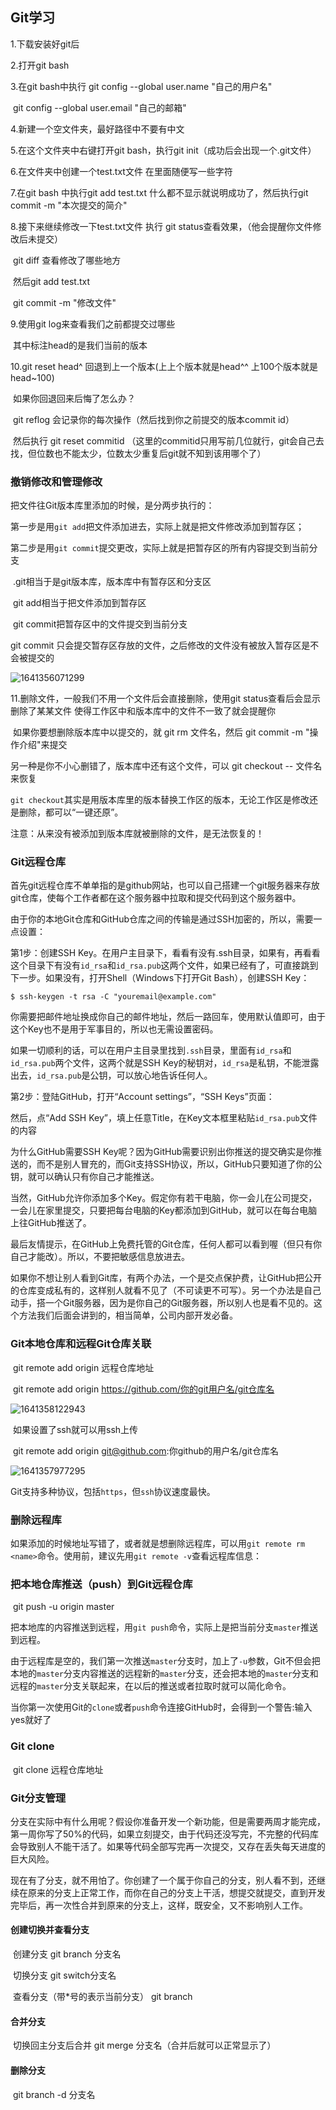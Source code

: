 ##  Git学习

1.下载安装好git后

2.打开git bash

3.在git bash中执行  git  config --global user.name "自己的用户名"

​	git  config --global user.email "自己的邮箱"

4.新建一个空文件夹，最好路径中不要有中文

5.在这个文件夹中右键打开git bash，执行git init（成功后会出现一个.git文件）

6.在文件夹中创建一个test.txt文件 在里面随便写一些字符

7.在git bash 中执行git add test.txt  什么都不显示就说明成功了，然后执行git commit -m "本次提交的简介"

8.接下来继续修改一下test.txt文件   执行  git status查看效果，（他会提醒你文件修改后未提交）

​	git diff 查看修改了哪些地方

​	然后git add test.txt  

​	git commit -m "修改文件"

9.使用git log来查看我们之前都提交过哪些

​	其中标注head的是我们当前的版本

10.git reset head^ 回退到上一个版本(上上个版本就是head^^   上100个版本就是head~100)

​	如果你回退回来后悔了怎么办？

​		git reflog 会记录你的每次操作（然后找到你之前提交的版本commit id）

​		然后执行 git reset commitid  （这里的commitid只用写前几位就行，git会自己去找，但位数也不能太少，位数太少重复后git就不知到该用哪个了）



###  撤销修改和管理修改

把文件往Git版本库里添加的时候，是分两步执行的：

第一步是用`git add`把文件添加进去，实际上就是把文件修改添加到暂存区；

第二步是用`git commit`提交更改，实际上就是把暂存区的所有内容提交到当前分支

​	.git相当于是git版本库，版本库中有暂存区和分支区

​	git add相当于把文件添加到暂存区

​	git commit把暂存区中的文件提交到当前分支

git commit 只会提交暂存区存放的文件，之后修改的文件没有被放入暂存区是不会被提交的

![1641356071299](C:\Users\ZLY\AppData\Roaming\Typora\typora-user-images\1641356071299.png)



11.删除文件，一般我们不用一个文件后会直接删除，使用git status查看后会显示删除了某某文件 使得工作区中和版本库中的文件不一致了就会提醒你

​	如果你要想删除版本库中以提交的，就  git rm 文件名，然后 git commit -m "操作介绍"来提交

另一种是你不小心删错了，版本库中还有这个文件，可以 git checkout -- 文件名 来恢复

`git checkout`其实是用版本库里的版本替换工作区的版本，无论工作区是修改还是删除，都可以“一键还原”。

 注意：从来没有被添加到版本库就被删除的文件，是无法恢复的！





###  Git远程仓库

​	首先git远程仓库不单单指的是github网站，也可以自己搭建一个git服务器来存放git仓库，使每个工作者都在这个服务器中拉取和提交代码到这个服务器中。



由于你的本地Git仓库和GitHub仓库之间的传输是通过SSH加密的，所以，需要一点设置：

第1步：创建SSH Key。在用户主目录下，看看有没有.ssh目录，如果有，再看看这个目录下有没有`id_rsa`和`id_rsa.pub`这两个文件，如果已经有了，可直接跳到下一步。如果没有，打开Shell（Windows下打开Git Bash），创建SSH Key：

```
$ ssh-keygen -t rsa -C "youremail@example.com"
```

你需要把邮件地址换成你自己的邮件地址，然后一路回车，使用默认值即可，由于这个Key也不是用于军事目的，所以也无需设置密码。

如果一切顺利的话，可以在用户主目录里找到`.ssh`目录，里面有`id_rsa`和`id_rsa.pub`两个文件，这两个就是SSH Key的秘钥对，`id_rsa`是私钥，不能泄露出去，`id_rsa.pub`是公钥，可以放心地告诉任何人。

第2步：登陆GitHub，打开“Account settings”，“SSH Keys”页面：

然后，点“Add SSH Key”，填上任意Title，在Key文本框里粘贴`id_rsa.pub`文件的内容



为什么GitHub需要SSH Key呢？因为GitHub需要识别出你推送的提交确实是你推送的，而不是别人冒充的，而Git支持SSH协议，所以，GitHub只要知道了你的公钥，就可以确认只有你自己才能推送。

当然，GitHub允许你添加多个Key。假定你有若干电脑，你一会儿在公司提交，一会儿在家里提交，只要把每台电脑的Key都添加到GitHub，就可以在每台电脑上往GitHub推送了。

最后友情提示，在GitHub上免费托管的Git仓库，任何人都可以看到喔（但只有你自己才能改）。所以，不要把敏感信息放进去。

如果你不想让别人看到Git库，有两个办法，一个是交点保护费，让GitHub把公开的仓库变成私有的，这样别人就看不见了（不可读更不可写）。另一个办法是自己动手，搭一个Git服务器，因为是你自己的Git服务器，所以别人也是看不见的。这个方法我们后面会讲到的，相当简单，公司内部开发必备。





###  Git本地仓库和远程Git仓库关联

​	git remote add origin 远程仓库地址

​	git remote add origin https://github.com/你的git用户名/git仓库名

![1641358122943](C:\Users\ZLY\AppData\Roaming\Typora\typora-user-images\1641358122943.png)

​	如果设置了ssh就可以用ssh上传 

​	git remote add origin git@github.com:你github的用户名/git仓库名

![1641357977295](C:\Users\ZLY\AppData\Roaming\Typora\typora-user-images\1641357977295.png)

Git支持多种协议，包括`https`，但`ssh`协议速度最快。

### 删除远程库

如果添加的时候地址写错了，或者就是想删除远程库，可以用`git remote rm <name>`命令。使用前，建议先用`git remote -v`查看远程库信息：





###  把本地仓库推送（push）到Git远程仓库

​	git push -u origin master

把本地库的内容推送到远程，用`git push`命令，实际上是把当前分支`master`推送到远程。

由于远程库是空的，我们第一次推送`master`分支时，加上了`-u`参数，Git不但会把本地的`master`分支内容推送的远程新的`master`分支，还会把本地的`master`分支和远程的`master`分支关联起来，在以后的推送或者拉取时就可以简化命令。



当你第一次使用Git的`clone`或者`push`命令连接GitHub时，会得到一个警告:输入yes就好了



###  Git clone

​	git clone 远程仓库地址



###  Git分支管理

​	分支在实际中有什么用呢？假设你准备开发一个新功能，但是需要两周才能完成，第一周你写了50%的代码，如果立刻提交，由于代码还没写完，不完整的代码库会导致别人不能干活了。如果等代码全部写完再一次提交，又存在丢失每天进度的巨大风险。

​	现在有了分支，就不用怕了。你创建了一个属于你自己的分支，别人看不到，还继续在原来的分支上正常工作，而你在自己的分支上干活，想提交就提交，直到开发完毕后，再一次性合并到原来的分支上，这样，既安全，又不影响别人工作。



####  创建切换并查看分支

​	创建分支 git branch 分支名

​	切换分支 git switch分支名

​	查看分支（带*号的表示当前分支） git branch

#### 合并分支

​	切换回主分支后合并  git merge 分支名（合并后就可以正常显示了）

####  删除分支

​	git branch -d 分支名